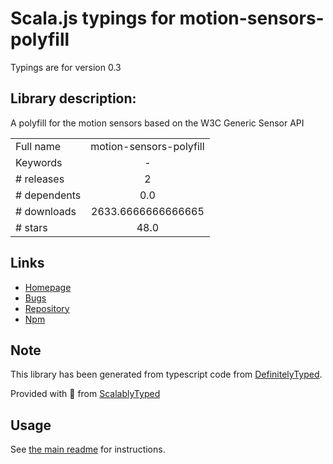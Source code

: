 
# Scala.js typings for motion-sensors-polyfill

Typings are for version 0.3

## Library description:
A polyfill for the motion sensors based on the W3C Generic Sensor API

|                    |                 |
| ------------------ | :-------------: |
| Full name          | motion-sensors-polyfill |
| Keywords           | - |
| # releases         | 2 |
| # dependents       | 0.0 |
| # downloads        | 2633.6666666666665 |
| # stars            | 48.0 |

## Links
- [Homepage](https://github.com/kenchris/lit-element)
- [Bugs](https://github.com/kenchris/sensor-polyfills/issues)
- [Repository](https://github.com/kenchris/sensor-polyfills)
- [Npm](https://www.npmjs.com/package/motion-sensors-polyfill)
    


## Note
This library has been generated from typescript code from [DefinitelyTyped](https://definitelytyped.org).

Provided with :purple_heart: from [ScalablyTyped](https://github.com/oyvindberg/ScalablyTyped)

## Usage
See [the main readme](../../readme.md) for instructions.


